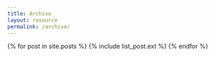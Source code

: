 ```yaml
---
title: Archivo
layout: resource
permalink: /archive/
---
```


<style type="text/css">.l-arc { background: #fff; }</style>

{% for post in site.posts %}
  {% include list_post.ext %}
{% endfor %}
